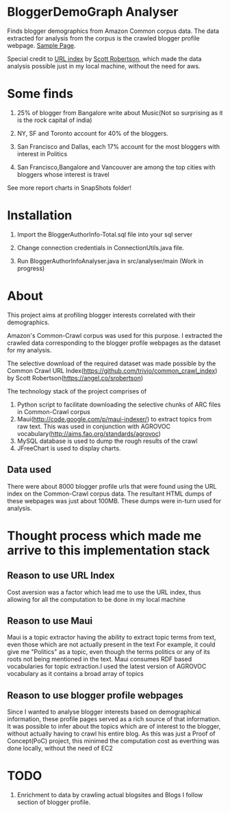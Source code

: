 BloggerDemoGraph Analyser
===========================

Finds blogger demographics from Amazon Common corpus data. The data extracted for analysis from the corpus is the crawled blogger profile webpage. [Sample Page](http://www.blogger.com/profile/10171345732985610861). 

Special credit to [URL index](http://commoncrawl.org/common-crawl-url-index/) by [Scott Robertson](https://angel.co/srobertson), which made the data analysis possible just in my local machine, without the need for aws.

Some finds
==============

1) 25% of blogger from Bangalore write about Music(Not so surprising as it is the rock capital of india)

2) NY, SF and Toronto account for 40% of the bloggers.

3) San Francisco and Dallas, each 17% account for the most bloggers with interest in Politics

4) San Francisco,Bangalore and Vancouver are among the top cities with bloggers whose interest is travel

See more report charts in SnapShots folder!

Installation
=====================

1) Import the BloggerAuthorInfo-Total.sql file into your sql server

2) Change connection credentials in ConnectionUtils.java file.

3) Run BloggerAuthorInfoAnalyser.java in src/analyser/main (Work in progress)


About
=================
This project aims at profiling blogger interests correlated with their demographics. 

Amazon's Common-Crawl corpus was used for this purpose. I extracted the crawled data corresponding to the blogger profile webpages
as the dataset for my analysis.

The selective download of the required dataset was made possible by the Common Crawl URL Index(https://github.com/trivio/common_crawl_index) by Scott Robertson(https://angel.co/srobertson)

The technology stack of the project comprises of
  1) Python script to facilitate downloading the selective chunks of ARC files in Common-Crawl corpus
  2) Maui(http://code.google.com/p/maui-indexer/) to extract topics from raw text. This was used in conjunction with AGROVOC vocabulary(http://aims.fao.org/standards/agrovoc)
  3) MySQL database is used to dump the rough results of the crawl
  4) JFreeChart is used to display charts.

Data used
-----------------
There were about 8000 blogger profile urls that were found using the URL index on the Common-Crawl corpus data. The resultant
HTML dumps of these webpages was just about 100MB. These dumps were in-turn used for analysis.

Thought process which made me arrive to this implementation stack
================================================================

Reason to use URL Index
-----------------------
Cost aversion was a factor which lead me to use the URL index, thus allowing for all the computation to be done in my local machine

Reason to use Maui
-----------------
Maui is a topic extractor having the ability to extract topic terms from text, even those which are not actually present in the text
For example, it could give me "Politics" as a topic, even though the terms politics or any of its roots not being mentioned in the text.
Maui consumes RDF based vocabularies for topic extraction.I used the latest version of AGROVOC vocabulary as it contains a broad array of topics

Reason to use blogger profile webpages
----------------------------
Since I wanted to analyse blogger interests based on demographical information, these profile pages served as a rich source of that information.
It was possible to infer about the topics which are of interest to the blogger, without actually having to crawl his entire blog.
As this was just a Proof of Concept(PoC) project, this minimed the computation cost as everthing was done locally, without the need of EC2




TODO
==============

1) Enrichment to data by crawling actual blogsites and Blogs I follow section of blogger profile.

